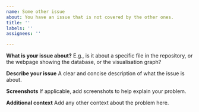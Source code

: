 ```yaml
---
name: Some other issue
about: You have an issue that is not covered by the other ones.
title: ''
labels: ''
assignees: ''

---
```


**What is your issue about?**
E.g., is it about a specific file in the repository, or the webpage showing the database, or the visualisation graph?

**Describe your issue**
A clear and concise description of what the issue is about.

**Screenshots**
If applicable, add screenshots to help explain your problem.

**Additional context**
Add any other context about the problem here.
